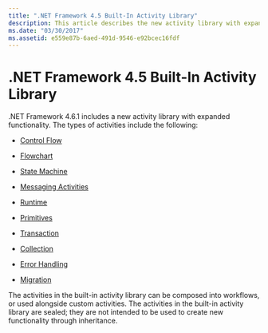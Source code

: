 ```yaml
---
title: ".NET Framework 4.5 Built-In Activity Library"
description: This article describes the new activity library with expanded functionality that is part of .NET Framework 4.5.
ms.date: "03/30/2017"
ms.assetid: e559e87b-6aed-491d-9546-e92bcec16fdf
---
```


# .NET Framework 4.5 Built-In Activity Library

.NET Framework 4.6.1 includes a new activity library with expanded functionality. The types of activities include the following:

- [Control Flow](control-flow-activities-in-wf.md)

- [Flowchart](flowchart-activities-in-wf.md)

- [State Machine](state-machine-activities-in-wf.md)

- [Messaging Activities](../wcf/feature-details/messaging-activities.md)

- [Runtime](runtime-activities-in-wf.md)

- [Primitives](primitives-activities-in-wf.md)

- [Transaction](transaction-activities-in-wf.md)

- [Collection](collection-activities-in-wf.md)

- [Error Handling](error-handling-activities-in-wf.md)

- [Migration](migration-activity-in-wf.md)

The activities in the built-in activity library can be composed into workflows, or used alongside custom activities. The activities in the built-in activity library are sealed; they are not intended to be used to create new functionality through inheritance.
